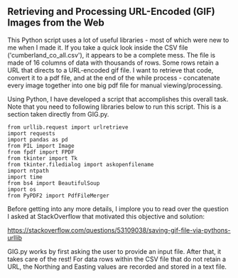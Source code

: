 
## Retrieving and Processing URL-Encoded (GIF) Images from the Web

This Python script uses a lot of useful libraries - most of which were new to 
me when I made it. If you take a quick look inside the CSV file ('cumberland_co_all.csv'), 
it appears to be a complete mess. The file is made of 16 columns of data with 
thousands of rows. Some rows retain a URL that directs to a URL-encoded 
gif file. I want to retrieve that code, convert it to a pdf file, and
at the end of the while process - concatenate every image together into 
one big pdf file for manual viewing/processing.

Using Python, I have developed a script that accomplishes this overall task.
Note that you need to following libraries below to run this script. This is 
a section taken directly from GIG.py.

```
from urllib.request import urlretrieve
import requests
import pandas as pd
from PIL import Image
from fpdf import FPDF
from tkinter import Tk
from tkinter.filedialog import askopenfilename
import ntpath
import time
from bs4 import BeautifulSoup
import os
from PyPDF2 import PdfFileMerger
```

Before getting into any more details, I implore you to read over the question I 
asked at StackOverflow that motivated this objective and solution:

https://stackoverflow.com/questions/53109038/saving-gif-file-via-pythons-urllib

GIG.py works by first asking the user to provide an input file. After that, it takes
care of the rest! For data rows within the CSV file that do not retain a URL,
the Northing and Easting values are recorded and stored in a text file.
